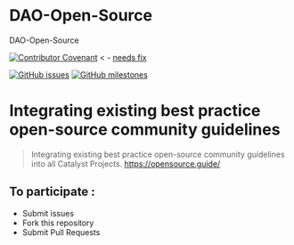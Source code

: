 # DAO-Open-Source
DAO-Open-Source

[![Contributor Covenant](https://img.shields.io/badge/Contributor%20Covenant-v2.0%20adopted-ff69b4.svg)](CODE_OF_CONDUCT.md) < - [needs fix](https://github.com/Quality-Assurance-DAO/DAO-Open-Source/issues/2)

[![GitHub issues](https://img.shields.io/github/issues/Quality-Assurance-DAO/F5-Developer-ecosystem-Proposal?style=flat-square)](https://github.com/Quality-Assurance-DAO/DAO-Open-Source/issues)
[![GitHub milestones](https://img.shields.io/github/milestones/open/Quality-Assurance-DAO/F5-Developer-ecosystem-Proposal?style=flat-square)](https://github.com/Quality-Assurance-DAO/DAO-Open-Source/milestones)

# Integrating existing best practice open-source community guidelines

> Integrating existing best practice open-source community guidelines into all Catalyst Projects. https://opensource.guide/

## To participate :

* Submit issues
* Fork this repository
* Submit Pull Requests
